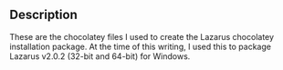 ﻿## Description

These are the chocolatey files I used to create the Lazarus chocolatey installation package. At the time of this writing, I used this to package Lazarus v2.0.2 (32-bit and 64-bit) for Windows.
